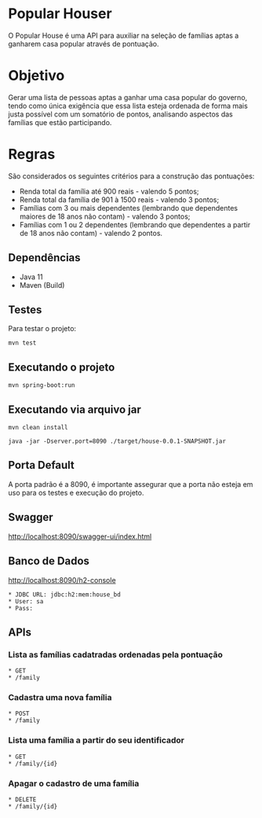 # Popular Houser
O Popular House é uma API para auxiliar na seleção de famílias aptas a ganharem casa popular através de pontuação. 

# Objetivo
Gerar uma lista de pessoas aptas a ganhar uma casa popular do governo, tendo como única exigência que essa lista esteja ordenada de forma mais justa possível com um somatório de pontos, analisando aspectos das famílias que estão participando.

# Regras
São considerados os seguintes critérios para a construção das pontuações:
* Renda total da família até 900 reais - valendo 5 pontos;
* Renda total da família de 901 à 1500 reais - valendo 3 pontos;
* Famílias com 3 ou mais dependentes (lembrando que dependentes maiores de 18 anos não contam) - valendo 3 pontos;
* Famílias com 1 ou 2 dependentes (lembrando que dependentes a partir de 18 anos não contam) - valendo 2 pontos.

## Dependências
* Java 11
* Maven (Build)

## Testes
Para testar o projeto:
```
mvn test
```

## Executando o projeto
```
mvn spring-boot:run
```

## Executando via arquivo jar
```
mvn clean install 

java -jar -Dserver.port=8090 ./target/house-0.0.1-SNAPSHOT.jar 
```

## Porta Default
A porta padrão é a 8090, é importante assegurar que a porta não esteja em uso para os testes e execução do projeto.

## Swagger
[http://localhost:8090/swagger-ui/index.html](http://localhost:8090/swagger-ui/index.html)


## Banco de Dados
[http://localhost:8090/h2-console](http://localhost:8090/h2-console)
```
* JDBC URL: jdbc:h2:mem:house_bd
* User: sa
* Pass: 
```

## APIs

### Lista as famílias cadatradas ordenadas pela pontuação
```
* GET
* /family
```

### Cadastra uma nova família
```
* POST 
* /family
```

### Lista uma família a partir do seu identificador
```
* GET 
* /family/{id}
```

### Apagar o cadastro de uma família
```
* DELETE 
* /family/{id}
```


